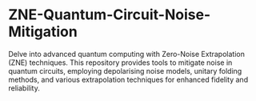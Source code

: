 # ZNE-Quantum-Circuit-Noise-Mitigation
Delve into advanced quantum computing with Zero-Noise Extrapolation (ZNE) techniques. This repository provides tools to mitigate noise in quantum circuits, employing depolarising noise models, unitary folding methods, and various extrapolation techniques for enhanced fidelity and reliability.
